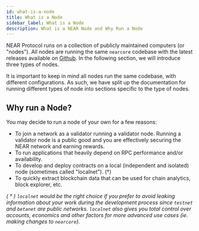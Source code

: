 ```yaml
---
id: what-is-a-node
title: What is a Node
sidebar_label: What is a Node
description: What is a NEAR Node and Why Run a Node
---
```


NEAR Protocol runs on a collection of publicly maintained computers (or "nodes"). All nodes are running the same `nearcore` codebase with the latest releases available on [Github](https://github.com/near/nearcore/releases/). In the following section, we will introduce three types of nodes.

It is important to keep in mind all nodes run the same codebase, with different configurations. As such, we have split up the documentation for running different types of node into sections specific to the type of nodes.

## Why run a Node?

You may decide to run a node of your own for a few reasons:

- To join a network as a validator running a validator node. Running a validator node is a public good and you are effectively securing the NEAR network and earning rewards.
- To run applications that heavily depend on RPC performance and/or availability.
- To develop and deploy contracts on a local (independent and isolated) node (sometimes called "localnet"). (†)
- To quickly extract blockchain data that can be used for chain analytics, block explorer, etc.

_( † ) `localnet` would be the right choice if you prefer to avoid leaking information about your work during the development process since `testnet` and `betanet` are *public* networks. `localnet` also gives you total control over accounts, economics and other factors for more advanced use cases (ie. making changes to `nearcore`)._
